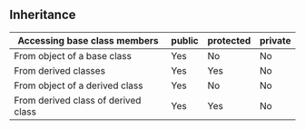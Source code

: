 ## Inheritance


| Accessing base class members        | public | protected | private |
|-------------------------------------|--------|-----------|---------|
| From object of a base class         | Yes    | No        | No      |
| From derived classes                | Yes    | Yes       | No      |
| From object of a derived class      | Yes    | No        | No      |
| From derived class of derived class | Yes    | Yes       | No      |

